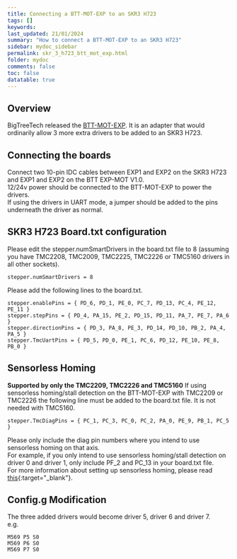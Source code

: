 ```yaml
---
title: Connecting a BTT-MOT-EXP to an SKR3 H723
tags: []
keywords: 
last_updated: 21/01/2024
summary: "How to connect a BTT-MOT-EXP to an SKR3 H723"
sidebar: mydoc_sidebar
permalink: skr_3_h723_btt_mot_exp.html
folder: mydoc
comments: false
toc: false
datatable: true
---
```


## Overview

BigTreeTech released the [BTT-MOT-EXP](https://github.com/bigtreetech/BTT-Expansion-module/tree/master/BTT%20EXP-MOT). It is an adapter that would ordinarily allow 3 more extra drivers to be added to an SKR3 H723.  

## Connecting the boards

Connect two 10-pin IDC cables between EXP1 and EXP2 on the SKR3 H723 and EXP1 and EXP2 on the BTT EXP-MOT V1.0.  
12/24v power should be connected to the BTT-MOT-EXP to power the drivers.  
If using the drivers in UART mode, a jumper should be added to the pins underneath the driver as normal.  

## SKR3 H723 Board.txt configuration

Please edit the stepper.numSmartDrivers in the board.txt file to 8 (assuming you have TMC2208, TMC2009, TMC2225, TMC2226 or TMC5160 drivers in all other sockets).  

```text
stepper.numSmartDrivers = 8
```

Please add the following lines to the board.txt.  

```text
stepper.enablePins = { PD_6, PD_1, PE_0, PC_7, PD_13, PC_4, PE_12, PE_11 }
stepper.stepPins = { PD_4, PA_15, PE_2, PD_15, PD_11, PA_7, PE_7, PA_6 }
stepper.directionPins = { PD_3, PA_8, PE_3, PD_14, PD_10, PB_2, PA_4, PA_5 }
stepper.TmcUartPins = { PD_5, PD_0, PE_1, PC_6, PD_12, PE_10, PE_8, PB_0 }  
```

## Sensorless Homing

**Supported by only the TMC2209, TMC2226 and TMC5160**
If using sensorless homing/stall detection on the BTT-MOT-EXP with TMC2209 or TMC2226 the following line must be added to the board.txt file. It is not needed with TMC5160.

```text
stepper.TmcDiagPins = { PC_1, PC_3, PC_0, PC_2, PA_0, PE_9, PB_1, PC_5 }
```

Please only include the diag pin numbers where you intend to use sensorless homing on that axis.  
For example, if you only intend to use sensorless homing/stall detection on driver 0 and driver 1, only include PF_2 and PC_13 in your board.txt file.  
For more information about setting up sensorless homing, please read [this](skr_3_h723_sensorless.html){:target="_blank"}.  

## Config.g Modification

The three added drivers would become driver 5, driver 6 and driver 7.  
e.g.

```text
M569 P5 S0
M569 P6 S0
M569 P7 S0
```

